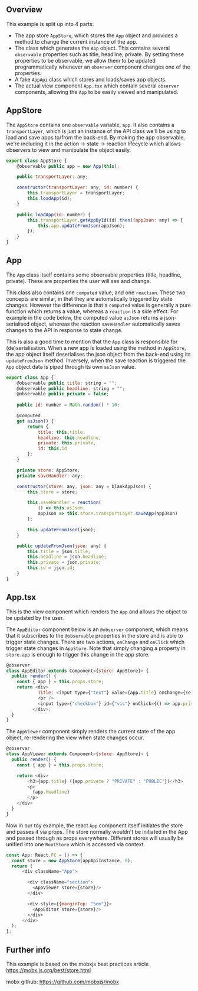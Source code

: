 ## Overview

This example is split up into 4 parts: 
* The app store `AppStore`, which stores the `App` object and provides a method to change the current instance of the app.
* The class which generates the `App` object. This contains several `observable` properties such as title, headline, private. By setting these properties to be observable, we allow them to be updated programmatically whenever an `observer` component changes one of the properties.
* A fake `AppApi` class which stores and loads/saves app objects.
* The actual view component `App.tsx` which contain several `observer` components, allowing the `App` to be easily viewed and manipulated.

## AppStore
The `AppStore` contains one `observable` variable, `app`. It also contains a `transportLayer`, which is just an instance of the API class we'll be using to load and save apps to/from the back-end. By making the app observable, we're including it in the action -> state -> reaction lifecycle which allows observers to view and manipulate the object easily.

```javascript
export class AppStore {
    @observable public app = new App(this);

    public transportLayer: any;

    constructor(transportLayer: any, id: number) {
        this.transportLayer = transportLayer;
        this.loadApp(id);
    }

    public loadApp(id: number) {
        this.transportLayer.getAppById(id).then((appJson: any) => {
            this.app.updateFromJson(appJson);
        });
    }
}
```

## App
The `App` class itself contains some observable properties (title, headline, private). These are properties the user will see and change.

This class also contains one `computed` value, and one `reaction`. These two concepts are similar, in that they are automatically triggered by state changes. However the difference is that a `computed` value is generally a pure function which returns a value, whereas a `reaction` is a side effect. For example in the code below, the computed value `asJson` returns a json-serialised object, whereas the reaction `saveHandler` automatically saves changes to the API in response to state change.

This is also a good time to mention that the `App` class is responsible for (de)serialisation. When a new app is loaded using the method in `AppStore`, the app object itself deserialises the json object from the back-end using its `updateFromJson` method. Inversely, when the save reaction is triggered the `App` object data is piped through its own `asJson` value.

```javascript
export class App {
    @observable public title: string = "";
    @observable public headline: string = "";
    @observable public private = false;
    
    public id: number = Math.random() * 10;

    @computed
    get asJson() {
        return {
            title: this.title,
            headline: this.headline,
            private: this.private,
            id: this.id
        };
    }

    private store: AppStore;
    private saveHandler: any;

    constructor(store: any, json: any = blankAppJson) {
        this.store = store;

        this.saveHandler = reaction(
            () => this.asJson,
            appJson => this.store.transportLayer.saveApp(appJson)
        );

        this.updateFromJson(json);
    }

    public updateFromJson(json: any) {
        this.title = json.title;
        this.headline = json.headline;
        this.private = json.private;
        this.id = json.id;
    }
}
```

## App.tsx

This is the view component which renders the `App` and allows the object to be updated by the user. 

The `AppEditor` component below is an `@observer` component, which means that it subscribes to the `@observable` properties in the store and is able to trigger state changes. There are two actions, `onChange` and `onClick` which trigger state changes in `AppStore`. Note that simply changing a property in `store.app` is enough to trigger this change in the app store.

```javascript
@observer
class AppEditor extends Component<{store: AppStore}> {
  public render() {
    const { app } = this.props.store;
    return <div>
            Title: <input type={"text"} value={app.title} onChange={(e) => app.title = e.target.value}/>
            <br />
            <input type={"checkbox"} id={"vis"} onClick={() => app.private = !app.private} checked={!app.private}/> Public
          </div>;
  }
}
```

The `AppViewer` component simply renders the current state of the app object, re-rendering  the view when state changes occur.

```javascript
@observer
class AppViewer extends Component<{store: AppStore}> {
  public render() {
    const { app } = this.props.store;

    return <div>
        <h3>{app.title} ({app.private ? "PRIVATE" : "PUBLIC"})</h3>
        <p>
          {app.headline}
        </p>
    </div>
  }
}
```

Now in our toy example, the react `App` component itself initiates the store and passes it via props. The store normally wouldn't be initiated in the App and passed through as props everywhere. Different stores will usually be unified into one `RootStore` which is accessed via context.

```javascript
const App: React.FC = () => {
  const store = new AppStore(appApiInstance, 0);
  return (
      <div className="App">

        <div className="section">
          <AppViewer store={store}/>
        </div>

        <div style={{marginTop: "5em"}}>
          <AppEditor store={store}/>
        </div>
      </div>
  );
};
```

## Further info

This example is based on the mobxjs best practices article https://mobx.js.org/best/store.html

mobx github: https://github.com/mobxjs/mobx
